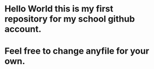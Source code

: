 # Hello World this is my first repository for my school github account.
# Feel free to change anyfile for your own.
